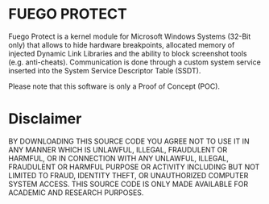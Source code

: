 # FUEGO PROTECT
Fuego Protect is a kernel module for Microsoft Windows Systems (32-Bit only) that allows to hide hardware breakpoints, allocated memory of injected Dynamic Link Libraries and the ability to block screenshot tools (e.g. anti-cheats). Communication is done through a custom system service inserted into the System Service Descriptor Table (SSDT).

Please note that this software is only a Proof of Concept (POC).

# Disclaimer
BY DOWNLOADING THIS SOURCE CODE YOU AGREE NOT TO USE IT IN ANY MANNER WHICH IS UNLAWFUL, ILLEGAL, FRAUDULENT OR HARMFUL, OR IN CONNECTION WITH ANY UNLAWFUL, ILLEGAL, FRAUDULENT OR HARMFUL PURPOSE OR ACTIVITY INCLUDING BUT NOT LIMITED TO FRAUD, IDENTITY THEFT, OR UNAUTHORIZED COMPUTER SYSTEM ACCESS. THIS SOURCE CODE IS ONLY MADE AVAILABLE FOR ACADEMIC AND RESEARCH PURPOSES.